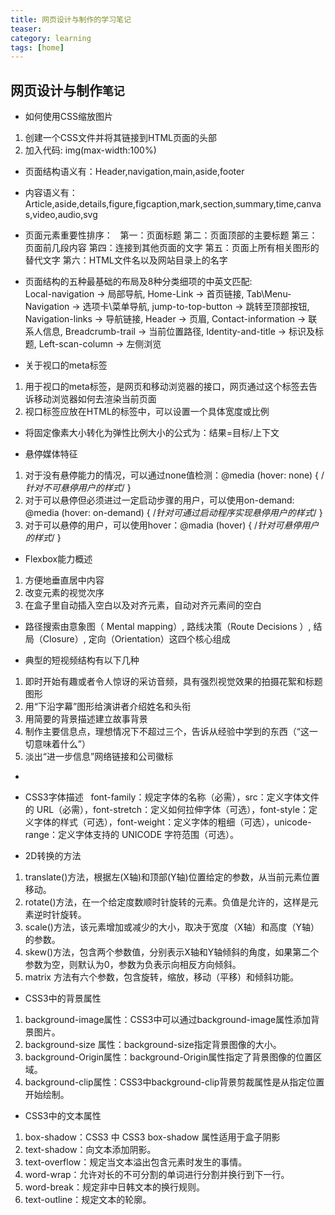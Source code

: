 ```yaml
---
title: 网页设计与制作的学习笔记
teaser: 
category: learning
tags: [home] 
---
```

网页设计与制作`笔记`
------------------
* 如何使用CSS缩放图片
1. 创建一个CSS文件并将其链接到HTML页面的头部
2. 加入代码: img(max-width:100%)


* 页面结构语义有：Header,navigation,main,aside,footer
* 内容语义有：Article,aside,details,figure,figcaption,mark,section,summary,time,canvas,video,audio,svg

* 页面元素重要性排序：
   第一：页面标题
   第二：页面顶部的主要标题
   第三：页面前几段内容
   第四：连接到其他页面的文字
   第五：页面上所有相关图形的替代文字
   第六：HTML文件名以及网站目录上的名字
  
* 页面结构的五种最基础的布局及8种分类细项的中英文匹配:  
  Local-navigation → 局部导航,  Home-Link → 首页链接, Tab\Menu-Navigation → 选项卡\菜单导航, jump-to-top-button → 跳转至顶部按钮, Navigation-links → 导航链接, Header → 页眉, Contact-information → 联系人信息, Breadcrumb-trail → 当前位置路径, Identity-and-title → 标识及标题, Left-scan-column → 左侧浏览

* 关于视口的meta标签
 1. 用于视口的meta标签，是网页和移动浏览器的接口，网页通过这个标签去告诉移动浏览器如何去渲染当前页面
 2. 视口<meta>标签应放在HTML的<head>标签中，可以设置一个具体宽度或比例
  
 
 * 将固定像素大小转化为弹性比例大小的公式为：结果=目标/上下文
 
 * 悬停媒体特征
 1. 对于没有悬停能力的情况，可以通过none值检测：@media (hover: none) { /*针对不可悬停用户的样式*/ }
 2. 对于可以悬停但必须进过一定启动步骤的用户，可以使用on-demand: @media (hover: on-demand) { /*针对可通过启动程序实现悬停用户的样式*/ }
 3. 对于可以悬停的用户，可以使用hover：@madia (hover) { /*针对可悬停用户的样式*/ }
 
 * Flexbox能力概述
 1. 方便地垂直居中内容
 2. 改变元素的视觉次序
 3. 在盒子里自动插入空白以及对齐元素，自动对齐元素间的空白
 
 * 路径搜索由意象图（ Mental mapping）, 路线决策（Route Decisions ）, 结局（Closure）,  定向（Orientation）这四个核心组成
 
 * 典型的短视频结构有以下几种
 1. 即时开始有趣或者令人惊讶的采访音频，具有强烈视觉效果的拍摄花絮和标题图形
 2. 用“下沿字幕”图形给演讲者介绍姓名和头衔
 3. 用简要的背景描述建立故事背景
 4. 制作主要信息点，理想情况下不超过三个，告诉从经验中学到的东西（“这一切意味着什么”）
 5. 淡出“进一步信息”网络链接和公司徽标
 -
 * CSS3字体描述
   font-family：规定字体的名称（必需），src：定义字体文件的 URL（必需），font-stretch：定义如何拉伸字体（可选），font-style：定义字体的样式（可选），font-weight：定义字体的粗细（可选），unicode-range：定义字体支持的 UNICODE 字符范围（可选）。
   
 * 2D转换的方法
 1. translate()方法，根据左(X轴)和顶部(Y轴)位置给定的参数，从当前元素位置移动。
 2. rotate()方法，在一个给定度数顺时针旋转的元素。负值是允许的，这样是元素逆时针旋转。
 3. scale()方法，该元素增加或减少的大小，取决于宽度（X轴）和高度（Y轴）的参数。
 4. skew()方法，包含两个参数值，分别表示X轴和Y轴倾斜的角度，如果第二个参数为空，则默认为0，参数为负表示向相反方向倾斜。
 5. matrix 方法有六个参数，包含旋转，缩放，移动（平移）和倾斜功能。
 
 * CSS3中的背景属性
 1. background-image属性：CSS3中可以通过background-image属性添加背景图片。
 2. background-size 属性：background-size指定背景图像的大小。
 3. background-Origin属性：background-Origin属性指定了背景图像的位置区域。
 4. background-clip属性：CSS3中background-clip背景剪裁属性是从指定位置开始绘制。
 
 * CSS3中的文本属性
 1. box-shadow：CSS3 中 CSS3 box-shadow 属性适用于盒子阴影
 2. text-shadow：向文本添加阴影。
 3. text-overflow：规定当文本溢出包含元素时发生的事情。
 4. word-wrap：允许对长的不可分割的单词进行分割并换行到下一行。
 5. word-break：规定非中日韩文本的换行规则。
 6. text-outline：规定文本的轮廓。
